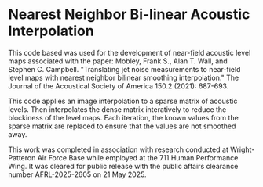 # Nearest Neighbor Bi-linear Acoustic Interpolation

This code based was used for the development of near-field acoustic level maps associated with the paper: Mobley, Frank S., Alan T. Wall, and Stephen C. Campbell. "Translating jet noise measurements to near-field level maps with nearest neighbor bilinear smoothing interpolation." The Journal of the Acoustical Society of America 150.2 (2021): 687-693.

This code applies an image interpolation to a sparse matrix of acoustic levels. Then interpolates the dense matrix interatively to reduce the blockiness of the level maps. Each iteration, the known values from the sparse matrix are replaced to ensure that the values are not smoothed away.

This work was completed in association with research conducted at Wright-Patteron Air Force Base while employed at the 711 Human Performance Wing. It was cleared for public release with the public affairs clearance number AFRL-2025-2605 on 21 May 2025.